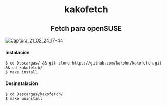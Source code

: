<h1 align="center"> kakofetch </h1>
<h2 align="center"> Fetch para openSUSE </h1>

![Captura_21_02_24_17-44](https://user-images.githubusercontent.com/65475712/109083420-806d0880-76cb-11eb-8604-074f25d3eb20.png)

#### Instalación
```
$ cd Descargas/ && git clone https://github.com/kakohn/kakofetch.git && cd kakofetch/
$ make install
```

#### Desinstalación
```
$ cd Descargas/kakofetch/
$ make uninstall
```
